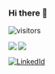 


### Hi there 👋

![visitors](https://img.shields.io/badge/dynamic/json?url=https%3A%2F%2Fapi.countapi.xyz%2Fhit%2Fshamyratg&label=visitors&query=value&color=blue)

<a href="https://github.com/anuraghazra/github-readme-stats">
  <img align="left" src="https://github-readme-stats.vercel.app/api?username=shamyratg&show_icons=true&count_private=true&hide=contribs,stars" />
</a>
<a href="https://github.com/anuraghazra/github-readme-stats">
  <img src="https://github-readme-stats.vercel.app/api/top-langs/?username=shamyratg&langs_count=6,&hide=html,c%2B%2B" />
</a>


[![LinkedId](https://img.shields.io/badge/LinkedIn-Connect-blue?style=social&logo=linkedin)](https://www.linkedin.com/in/shamyrat-gutlygeldiyev-7836211a5/)


<!--
**babanazar/babanazar** is a ✨ _special_ ✨ repository because its `README.md` (this file) appears on your GitHub profile.

Here are some ideas to get you started:

- 🔭 I’m currently working on ...
- 🌱 I’m currently learning ...
- 👯 I’m looking to collaborate on ...
- 🤔 I’m looking for help with ...
- 💬 Ask me about ...
- 📫 How to reach me: ...
- 😄 Pronouns: ...
- ⚡ Fun fact: ...
-->
